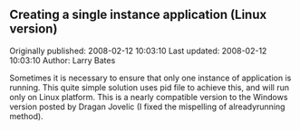 ## Creating a single instance application (Linux version) 
Originally published: 2008-02-12 10:03:10 
Last updated: 2008-02-12 10:03:10 
Author: Larry Bates 
 
Sometimes it is necessary to ensure that only one instance of application is running. This quite simple solution uses pid file to achieve this, and will run only on Linux platform.  This is a nearly compatible version to the Windows version posted by Dragan Jovelic (I fixed the mispelling of alreadyrunning method).